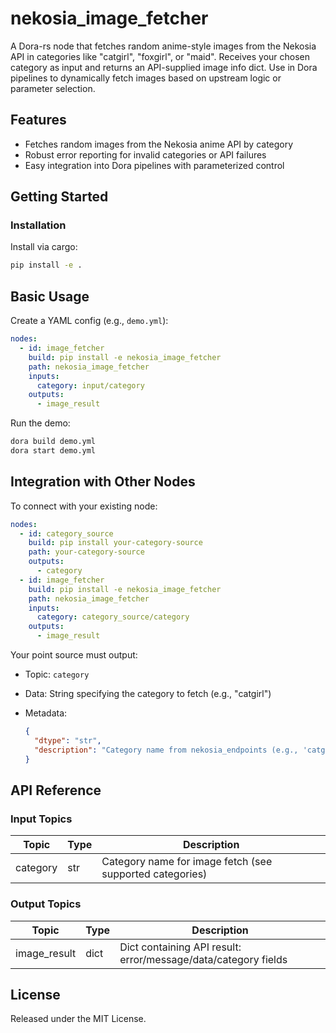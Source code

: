 # nekosia_image_fetcher

A Dora-rs node that fetches random anime-style images from the Nekosia API in categories like "catgirl", "foxgirl", or "maid". Receives your chosen category as input and returns an API-supplied image info dict. Use in Dora pipelines to dynamically fetch images based on upstream logic or parameter selection.

## Features
- Fetches random images from the Nekosia anime API by category
- Robust error reporting for invalid categories or API failures
- Easy integration into Dora pipelines with parameterized control

## Getting Started

### Installation
Install via cargo:
```bash
pip install -e .
```

## Basic Usage

Create a YAML config (e.g., `demo.yml`):

```yaml
nodes:
  - id: image_fetcher
    build: pip install -e nekosia_image_fetcher
    path: nekosia_image_fetcher
    inputs:
      category: input/category
    outputs:
      - image_result
```

Run the demo:

```bash
dora build demo.yml
dora start demo.yml
```

## Integration with Other Nodes

To connect with your existing node:

```yaml
nodes:
  - id: category_source
    build: pip install your-category-source
    path: your-category-source
    outputs:
      - category
  - id: image_fetcher
    build: pip install -e nekosia_image_fetcher
    path: nekosia_image_fetcher
    inputs:
      category: category_source/category
    outputs:
      - image_result
```

Your point source must output:

* Topic: `category`
* Data: String specifying the category to fetch (e.g., "catgirl")
* Metadata:

  ```json
  {
    "dtype": "str",
    "description": "Category name from nekosia_endpoints (e.g., 'catgirl', 'maid', 'foxgirl', 'tail-with-ribbon', etc.)"
  }
  ```

## API Reference

### Input Topics

| Topic    | Type   | Description                                               |
|----------|--------|-----------------------------------------------------------|
| category | str    | Category name for image fetch (see supported categories)  |

### Output Topics

| Topic        | Type     | Description                                                      |
|--------------|----------|------------------------------------------------------------------|
| image_result | dict     | Dict containing API result: error/message/data/category fields    |

## License

Released under the MIT License.
